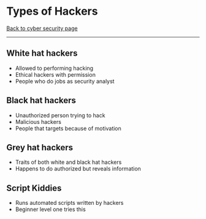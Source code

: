 # Types of Hackers
[Back to cyber security page](./index.md)

---

 ## White hat hackers
 - Allowed to performing hacking
 - Ethical hackers with permission
 - People who do jobs as security analyst

## Black hat hackers
- Unauthorized person trying to hack
- Malicious hackers 
- People that targets because of motivation

## Grey hat hackers
- Traits of both white and black hat hackers
- Happens to do authorized but reveals information 

## Script Kiddies
- Runs automated scripts written by hackers
- Beginner level one tries this